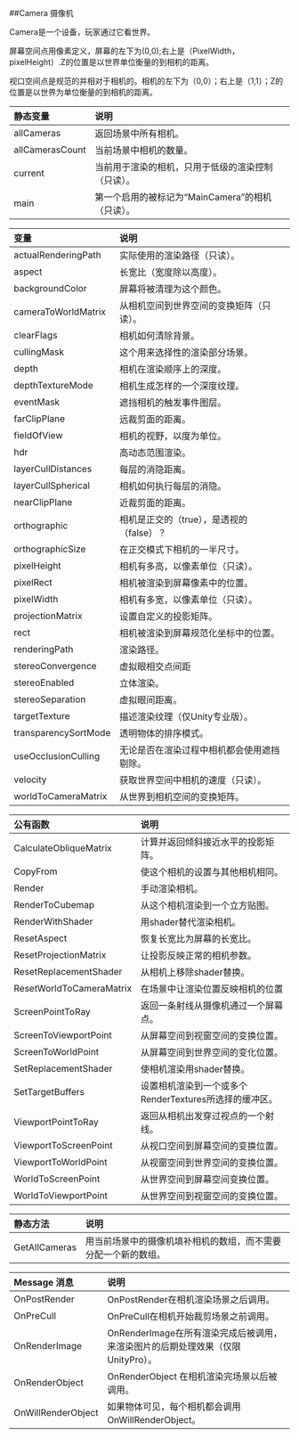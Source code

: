 ##Camera 摄像机

Camera是一个设备，玩家通过它看世界。

屏幕空间点用像素定义，屏幕的左下为(0,0);右上是（PixelWidth，pixelHeight）.Z的位置是以世界单位衡量的到相机的距离。

视口空间点是规范的并相对于相机的。相机的左下为（0,0）；右上是（1,1）；Z的位置是以世界为单位衡量的到相机的距离。


|静态变量|说明|
|:--|:--|
|allCameras|返回场景中所有相机。|
|allCamerasCount|当前场景中相机的数量。|
|current|当前用于渲染的相机，只用于低级的渲染控制（只读）。|
|main|第一个启用的被标记为“MainCamera”的相机（只读）。|


|变量|说明|
|:--|:--|
|actualRenderingPath|实际使用的渲染路径（只读）。|
|aspect|长宽比（宽度除以高度）。|
|backgroundColor|屏幕将被清理为这个颜色。|
|cameraToWorldMatrix|从相机空间到世界空间的变换矩阵（只读）。|
|clearFlags|相机如何清除背景。|
|cullingMask|这个用来选择性的渲染部分场景。|
|depth|相机在渲染顺序上的深度。|
|depthTextureMode|相机生成怎样的一个深度纹理。|
|eventMask|遮挡相机的触发事件图层。|
|farClipPlane|远裁剪面的距离。|
|fieldOfView|相机的视野，以度为单位。|
|hdr|高动态范围渲染。|
|layerCullDistances|每层的消隐距离。|
|layerCullSpherical|相机如何执行每层的消隐。|
|nearClipPlane|近裁剪面的距离。|
|orthographic|相机是正交的（true），是透视的（false）？|
|orthographicSize|在正交模式下相机的一半尺寸。|
|pixelHeight|相机有多高，以像素单位（只读）。|
|pixelRect|相机被渲染到屏幕像素中的位置。|
|pixelWidth|相机有多宽，以像素单位（只读）。|
|projectionMatrix|设置自定义的投影矩阵。|
|rect|相机被渲染到屏幕规范化坐标中的位置。|
|renderingPath|渲染路径。|
|stereoConvergence|虚拟眼相交点间距|
|stereoEnabled|立体渲染。|
|stereoSeparation|虚拟眼间距离。|
|targetTexture|描述渲染纹理（仅Unity专业版）。|
|transparencySortMode|透明物体的排序模式。|
|useOcclusionCulling|无论是否在渲染过程中相机都会使用遮挡剔除。|
|velocity|获取世界空间中相机的速度（只读）。|
|worldToCameraMatrix|从世界到相机空间的变换矩阵。|


|公有函数|说明|
|:--|:--|
|CalculateObliqueMatrix|计算并返回倾斜接近水平的投影矩阵。|
|CopyFrom|使这个相机的设置与其他相机相同。|
|Render|手动渲染相机。|
|RenderToCubemap|从这个相机渲染到一个立方贴图。|
|RenderWithShader|用shader替代渲染相机。|
|ResetAspect|恢复长宽比为屏幕的长宽比。|
|ResetProjectionMatrix|让投影反映正常的相机参数。|
|ResetReplacementShader|从相机上移除shader替换。|
|ResetWorldToCameraMatrix|在场景中让渲染位置反映相机的位置|
|ScreenPointToRay|返回一条射线从摄像机通过一个屏幕点。|
|ScreenToViewportPoint|从屏幕空间到视窗空间的变换位置。|
|ScreenToWorldPoint|从屏幕空间到世界空间的变化位置。|
|SetReplacementShader|使相机渲染用shader替换。|
|SetTargetBuffers|设置相机渲染到一个或多个RenderTextures所选择的缓冲区。|
|ViewportPointToRay|返回从相机出发穿过视点的一个射线。|
|ViewportToScreenPoint|从视口空间到屏幕空间的变换位置。|
|ViewportToWorldPoint|从视窗空间到世界空间的变换位置。|
|WorldToScreenPoint|从世界空间到屏幕空间变换位置。|
|WorldToViewportPoint|从世界空间到视窗空间的变换位置。|


|静态方法|说明|
|:--|:--|
|GetAllCameras|用当前场景中的摄像机填补相机的数组，而不需要分配一个新的数组。|


|Message 消息|说明|
|:--|:--|
|OnPostRender|OnPostRender在相机渲染场景之后调用。|
|OnPreCull|OnPreCull在相机开始裁剪场景之前调用。|
|OnRenderImage|OnRenderImage在所有渲染完成后被调用，来渲染图片的后期处理效果（仅限UnityPro）。|
|OnRenderObject|OnRenderObject 在相机渲染完场景以后被调用。|
|OnWillRenderObject|如果物体可见，每个相机都会调用OnWillRenderObject。|























